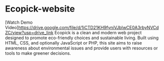 # Ecopick-website
[Watch Demo Video]https://drive.google.com/file/d/1iCTD21KH9fyniVJbIwCE0A3rbyNVCdZC/view?usp=drive_link
Ecopick is a clean and modern web project designed to promote eco-friendly choices and sustainable living. Built using HTML, CSS, and optionally JavaScript or PHP, this site aims to raise awareness about environmental issues and provide users with resources or tools to make greener decisions.
